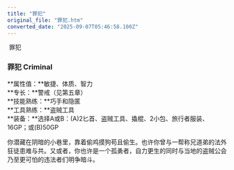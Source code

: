 ```yaml
---
title: "罪犯"
original_file: "罪犯.htm"
converted_date: "2025-09-07T05:46:58.100Z"
---
```


﻿ 罪犯  

### 罪犯 Criminal

**属性值：**敏捷、体质、智力  
**专长：**警戒（见第五章）  
**技能熟练：**巧手和隐匿  
**工具熟练：**盗贼工具  
**装备：**选择A或B：(A)2匕首、盗贼工具、撬棍、2小包、旅行者服装、16GP；或(B)50GP

你潜藏在阴暗的小巷里，靠着偷鸡摸狗苟且偷生。也许你曾与一帮称兄道弟的法外狂徒患难与共。又或者，你也许是一个孤勇者，自力更生的同时与当地的盗贼公会乃至更可怕的违法者们明争暗斗。